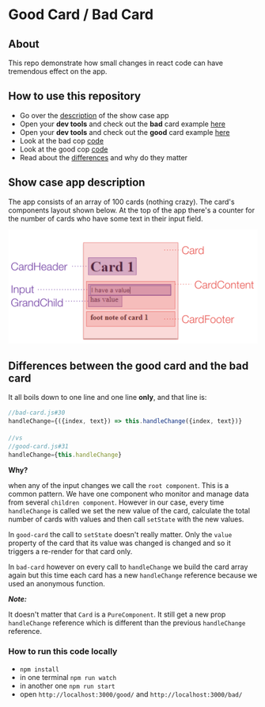 # Good Card / Bad Card

## About
This repo demonstrate how small changes in react code can have tremendous effect
on the app.

## How to use this repository
* Go over the [description](#show-case-app-description) of the show case app
* Open your **dev tools** and check out the **bad** card example [here]()
* Open your **dev tools** and check out the **good** card example [here]()
* Look at the bad cop [code](src/client/bad-card.js)
* Look at the good cop [code](src/client/good-card.js)
* Read about the [differences](#differences-between-the-good-card-and-the-bad-card) and why do they matter

## Show case app description
The app consists of an array of 100 cards (nothing crazy). The card's components layout shown below.
At the top of the app there's a counter for the number of cards who have some text in their
input field.

![card's components layout](docs/assets/card-components-layout.png "card's components layout")

## Differences between the good card and the bad card

It all boils down to one line and one line **only**, and that line is:

```javascript
//bad-card.js#30
handleChange={({index, text}) => this.handleChange({index, text})}

//vs
//good-card.js#31
handleChange={this.handleChange}
```
**Why?**

when any of the input changes we call the `root component`. This is a common pattern. We have one component who monitor
and manage data from several `children component`. However in our case, every time `handleChange` is called we set the new value
of the card, calculate the total number of cards with values and then call `setState` with the new values.

In `good-card` the call to `setState` doesn't really matter. Only the `value` property of the card that its value was changed is changed
and so it triggers a re-render for that card only.

In `bad-card` however on every call to `handleChange` we build the card array again but this time each card has a new `handleChange` reference
because we used an anonymous function. 

***Note:***

It doesn't matter that `Card` is a `PureComponent`. It still get a new prop `handleChange` reference which is different than
the previous `handleChange` reference.

### How to run this code locally

* `npm install`
* in one terminal `npm run watch`
* in another one `npm run start`
* open `http://localhost:3000/good/` and `http://localhost:3000/bad/`  
